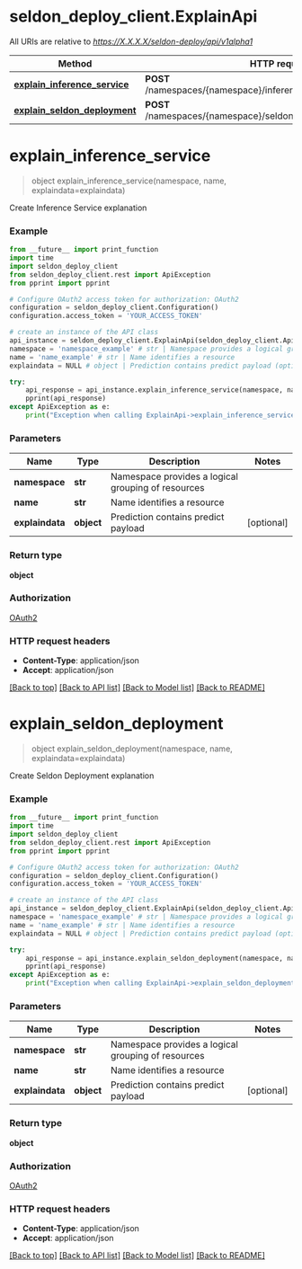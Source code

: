 # seldon_deploy_client.ExplainApi

All URIs are relative to *https://X.X.X.X/seldon-deploy/api/v1alpha1*

Method | HTTP request | Description
------------- | ------------- | -------------
[**explain_inference_service**](ExplainApi.md#explain_inference_service) | **POST** /namespaces/{namespace}/inferenceservices/{name}/explain | 
[**explain_seldon_deployment**](ExplainApi.md#explain_seldon_deployment) | **POST** /namespaces/{namespace}/seldondeployments/{name}/explain | 


# **explain_inference_service**
> object explain_inference_service(namespace, name, explaindata=explaindata)



Create Inference Service explanation

### Example
```python
from __future__ import print_function
import time
import seldon_deploy_client
from seldon_deploy_client.rest import ApiException
from pprint import pprint

# Configure OAuth2 access token for authorization: OAuth2
configuration = seldon_deploy_client.Configuration()
configuration.access_token = 'YOUR_ACCESS_TOKEN'

# create an instance of the API class
api_instance = seldon_deploy_client.ExplainApi(seldon_deploy_client.ApiClient(configuration))
namespace = 'namespace_example' # str | Namespace provides a logical grouping of resources
name = 'name_example' # str | Name identifies a resource
explaindata = NULL # object | Prediction contains predict payload (optional)

try:
    api_response = api_instance.explain_inference_service(namespace, name, explaindata=explaindata)
    pprint(api_response)
except ApiException as e:
    print("Exception when calling ExplainApi->explain_inference_service: %s\n" % e)
```

### Parameters

Name | Type | Description  | Notes
------------- | ------------- | ------------- | -------------
 **namespace** | **str**| Namespace provides a logical grouping of resources | 
 **name** | **str**| Name identifies a resource | 
 **explaindata** | **object**| Prediction contains predict payload | [optional] 

### Return type

**object**

### Authorization

[OAuth2](../README.md#OAuth2)

### HTTP request headers

 - **Content-Type**: application/json
 - **Accept**: application/json

[[Back to top]](#) [[Back to API list]](../README.md#documentation-for-api-endpoints) [[Back to Model list]](../README.md#documentation-for-models) [[Back to README]](../README.md)

# **explain_seldon_deployment**
> object explain_seldon_deployment(namespace, name, explaindata=explaindata)



Create Seldon Deployment explanation

### Example
```python
from __future__ import print_function
import time
import seldon_deploy_client
from seldon_deploy_client.rest import ApiException
from pprint import pprint

# Configure OAuth2 access token for authorization: OAuth2
configuration = seldon_deploy_client.Configuration()
configuration.access_token = 'YOUR_ACCESS_TOKEN'

# create an instance of the API class
api_instance = seldon_deploy_client.ExplainApi(seldon_deploy_client.ApiClient(configuration))
namespace = 'namespace_example' # str | Namespace provides a logical grouping of resources
name = 'name_example' # str | Name identifies a resource
explaindata = NULL # object | Prediction contains predict payload (optional)

try:
    api_response = api_instance.explain_seldon_deployment(namespace, name, explaindata=explaindata)
    pprint(api_response)
except ApiException as e:
    print("Exception when calling ExplainApi->explain_seldon_deployment: %s\n" % e)
```

### Parameters

Name | Type | Description  | Notes
------------- | ------------- | ------------- | -------------
 **namespace** | **str**| Namespace provides a logical grouping of resources | 
 **name** | **str**| Name identifies a resource | 
 **explaindata** | **object**| Prediction contains predict payload | [optional] 

### Return type

**object**

### Authorization

[OAuth2](../README.md#OAuth2)

### HTTP request headers

 - **Content-Type**: application/json
 - **Accept**: application/json

[[Back to top]](#) [[Back to API list]](../README.md#documentation-for-api-endpoints) [[Back to Model list]](../README.md#documentation-for-models) [[Back to README]](../README.md)

